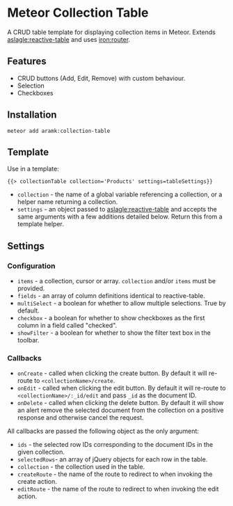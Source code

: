 # Meteor Collection Table

A CRUD table template for displaying collection items in Meteor. Extends [aslagle:reactive-table](https://github.com/aslagle/reactive-table) and uses [iron:router](https://github.com/iron-meteor/iron-router).

## Features

* CRUD buttons (Add, Edit, Remove) with custom behaviour.
* Selection
* Checkboxes

## Installation

	meteor add aramk:collection-table
	
## Template

Use in a template:

	{{> collectionTable collection='Products' settings=tableSettings}}

* `collection` - the name of a global variable referencing a collection, or a helper name returning a collection.
* `settings` - an object passed to [aslagle:reactive-table](https://github.com/aslagle/reactive-table) and accepts the same arguments with a few additions detailed below. Return this from a template helper.

## Settings

### Configuration

* `items` - a collection, cursor or array. `collection` and/or `items` must be provided.
* `fields` - an array of column definitions identical to reactive-table.
* `multiSelect` - a boolean for whether to allow multiple selections. True by default.
* `checkbox` - a boolean for whether to show checkboxes as the first column in a field called "checked".
* `showFilter` - a boolean for whether to show the filter text box in the toolbar.

### Callbacks

* `onCreate` - called when clicking the create button. By default it will re-route to `<collectionName>/create`.
* `onEdit` - called when clicking the edit button. By default it will re-route to `<collectionName>/:_id/edit` and pass `_id` as the document ID.
* `onDelete` - called when clicking the delete button. By default it will show an alert remove the selected document from the collection on a positive response and otherwise cancel the request.

All callbacks are passed the following object as the only argument:

* `ids` - the selected row IDs corresponding to the document IDs in the given collection.
* `selectedRows`- an array of jQuery objects for each row in the table.
* `collection` - the collection used in the table.
* `createRoute` - the name of the route to redirect to when invoking the create action.
* `editRoute` - the name of the route to redirect to when invoking the edit action.

